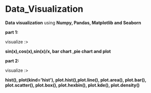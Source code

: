 # Data_Visualization

**Data visualization** using **Numpy, Pandas, Matplotlib and Seaborn**

**part 1:**

visualize :>

**sin(x),cos(x),sin(x)/x, bar chart ,pie chart and plot**


**part 2:**

visualize :>

**hist(), plot(kind='hist'), plot.hist(),plot.line(), plot.area(), plot.bar(), plot.scatter(), plot.box(), plot.hexbin(), plot.kde(), plot.density()**

